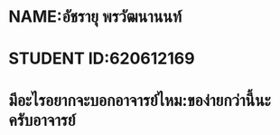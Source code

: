# NAME:อัชรายุ พรวัฒนานนท์
# STUDENT ID:620612169
# มีอะไรอยากจะบอกอาจารย์ไหม:ของ่ายกว่านี้นะครับอาจารย์
